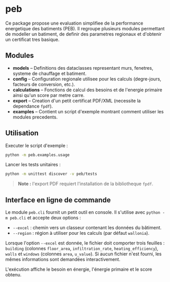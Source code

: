 # peb

Ce package propose une evaluation simplifiee de la performance energetique des batiments (PEB). Il regroupe plusieurs modules permettant de modeller un batiment, de definir des parametres regionaux et d'obtenir un certificat tres basique.

## Modules

- **models** – Definitions des dataclasses representant murs, fenetres, systeme de chauffage et batiment.
- **config** – Configuration regionale utilisee pour les calculs (degre-jours, facteurs de conversion, etc.).
- **calculations** – Fonctions de calcul des besoins et de l'energie primaire ainsi qu'un score par metre carre.
- **export** – Creation d'un petit certificat PDF/XML (necessite la dependance `fpdf`).
- **examples** – Contient un script d'exemple montrant comment utiliser les modules precedents.

## Utilisation

Executer le script d'exemple :

```bash
python -m peb.examples.usage
```

Lancer les tests unitaires :

```bash
python -m unittest discover -v peb/tests
```

> **Note :** l'export PDF requiert l'installation de la bibliotheque `fpdf`.

## Interface en ligne de commande

Le module `peb.cli` fournit un petit outil en console. Il s'utilise avec
`python -m peb.cli` et accepte deux options :

- `--excel` : chemin vers un classeur contenant les données du bâtiment.
- `--region` : région à utiliser pour les calculs (par défaut `wallonia`).

Lorsque l'option `--excel` est donnée, le fichier doit comporter trois feuilles :
`building` (colonnes `floor_area`, `infiltration_rate`, `heating_efficiency`),
`walls` et `windows` (colonnes `area`, `u_value`). Si aucun fichier n'est fourni,
les mêmes informations sont demandées interactivement.

L'exécution affiche le besoin en énergie, l'énergie primaire et le score obtenu.
